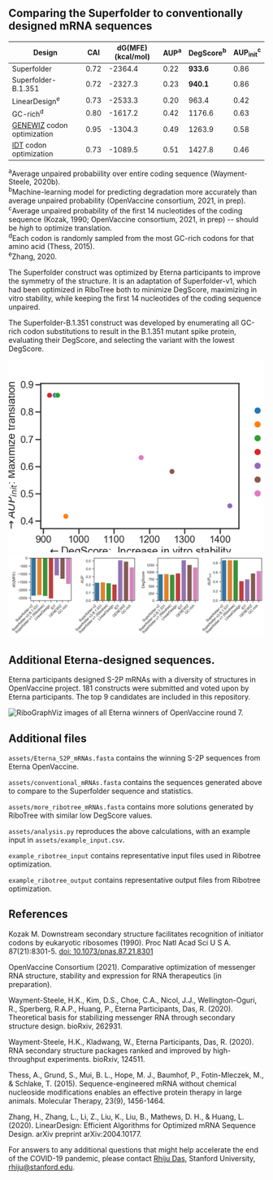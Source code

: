 ## Comparing the Superfolder to conventionally designed mRNA sequences

| Design |  CAI | dG(MFE) (kcal/mol) |   AUP<sup>a</sup> | DegScore<sup>b</sup> | AUP<sub>init</sub><sup>c</sup> |
| ------------ |--------|------- |--------- | ----  | ----  | 
|  Superfolder | 0.72 | -2364.4   | 0.22   |   **933.6** | 0.86 |
|  Superfolder-B.1.351 | 0.72 | -2327.3   | 0.23   |   **940.1** | 0.86 |
| LinearDesign<sup>e</sup> | 0.73 | -2533.3 | 0.20 |   963.4 | 0.42 |
|      GC-rich<sup>d</sup> | 0.80 | -1617.2     | 0.42     |  1176.6 | 0.63 |
|     [GENEWIZ](https://www.genewiz.com/Public/Services/Gene-Synthesis/Codon-Optimization) codon optimization | 0.95 | -1304.3     | 0.49     |  1263.9 | 0.58 |
|          [IDT](https://www.idtdna.com/pages/tools/codon-optimization-tool?returnurl=%2FCodonOpt) codon optimization | 0.73 | -1089.5     | 0.51     |  1427.8 | 0.46 |
  
<sup>a</sup>Average unpaired probabiility over entire coding sequence (Wayment-Steele, 2020b).  
<sup>b</sup>Machine-learning model for predicting degradation more accurately than average unpaired probability (OpenVaccine consortium, 2021, in prep).  
<sup>c</sup>Average unpaired probability of the first 14 nucleotides of the coding sequence (Kozak, 1990; OpenVaccine consortium, 2021, in prep) -- should be *high* to optimize translation.  
<sup>d</sup>Each codon is randomly sampled from the most GC-rich codons for that amino acid (Thess, 2015).  
<sup>e</sup>Zhang, 2020.

The Superfolder construct was optimized by Eterna participants to improve the symmetry of the structure. It is an adaptation of Superfolder-v1, which had been optimized in RiboTree both to minimize DegScore, maximizing in vitro stability, while keeping the first 14 nucleotides of the coding sequence unpaired.

The Superfolder-B.1.351 construct was developed by enumerating all GC-rich codon substitutions to result in the B.1.351 mutant spike protein, evaluating their DegScore, and selecting the variant with the lowest DegScore.

<img src="assets/readme_metrics_2.png" alt="Scatterplot of DegScore vs. AUP init" width="600"/>

<img src="assets/readme_metrics.png" alt="Barplot of calculated metrics" width="600"/>

## Additional Eterna-designed sequences.

Eterna participants designed S-2P mRNAs with a diversity of structures in OpenVaccine project. 181 constructs were submitted and voted upon by Eterna participants. The top 9 candidates are included in this repository.

<img src="assets/OpenVaccine_winners_S2P.png" alt="RiboGraphViz images of all Eterna winners of OpenVaccine round 7." width="800"/>


## Additional files

`assets/Eterna_S2P_mRNAs.fasta` contains the winning S-2P sequences from Eterna OpenVaccine.

`assets/conventional_mRNAs.fasta` contains the sequences generated above to compare to the Superfolder sequence and statistics.

`assets/more_ribotree_mRNAs.fasta` contains more solutions generated by RiboTree with similar low DegScore values.

`assets/analysis.py` reproduces the above calculations, with an example input in `assets/example_input.csv`.

`example_ribotree_input` contains representative input files used in Ribotree optimization.

`example_ribotree_output` contains representative output files from Ribotree optimization.

## References

Kozak M. Downstream secondary structure facilitates recognition of initiator codons by eukaryotic ribosomes (1990). Proc Natl Acad Sci U S A. 87(21):8301-5. [doi: 10.1073/pnas.87.21.8301](http://dx.doi.org/10.1073/pnas.87.21.8301)

OpenVaccine Consortium (2021). Comparative optimization of messenger RNA structure, stability and expression for RNA therapeutics (in preparation).

Wayment-Steele, H.K., Kim, D.S., Choe, C.A., Nicol, J.J., Wellington-Oguri, R., Sperberg, R.A.P., Huang, P., Eterna Participants, Das, R. (2020). Theoretical basis for stabilizing messenger RNA through secondary structure design. bioRxiv, 262931.

Wayment-Steele, H.K., Kladwang, W., Eterna Participants, Das, R. (2020). RNA secondary structure packages ranked and improved by high-throughput experiments. bioRxiv, 124511.

Thess, A., Grund, S., Mui, B. L., Hope, M. J., Baumhof, P., Fotin-Mleczek, M., & Schlake, T. (2015). Sequence-engineered mRNA without chemical nucleoside modifications enables an effective protein therapy in large animals. Molecular Therapy, 23(9), 1456-1464.

Zhang, H., Zhang, L., Li, Z., Liu, K., Liu, B., Mathews, D. H., & Huang, L. (2020). LinearDesign: Efficient Algorithms for Optimized mRNA Sequence Design. arXiv preprint arXiv:2004.10177.

For answers to any additional questions that might help accelerate the end of the COVID-19 pandemic, please contact [Rhiju Das](https://daslab.stanford.edu), Stanford University, <a href="mailto:rhiju@stanford.edu">rhiju@stanford.edu</a>.
